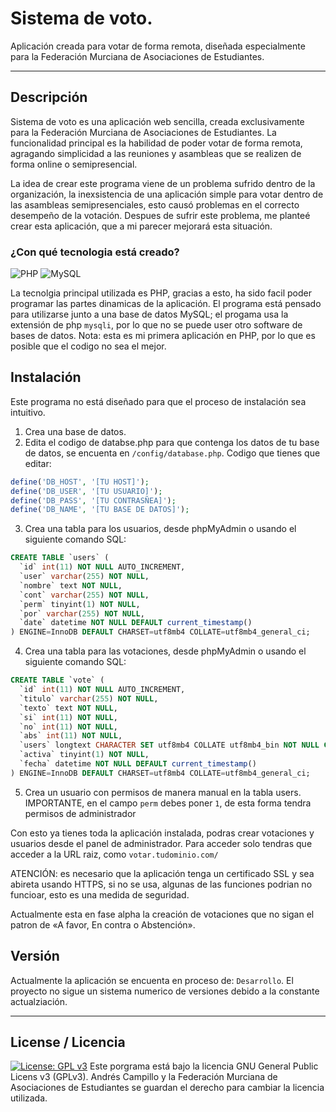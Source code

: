 # Sistema de voto.
Aplicación creada para votar de forma remota, diseñada especialmente para la Federación Murciana de Asociaciones de Estudiantes.

---

## Descripción

Sistema de voto es una aplicación web sencilla, creada exclusivamente para la Federación Murciana de Asociaciones de Estudiantes. La funcionalidad principal es la habilidad de poder votar de forma remota, agragando simplicidad a las reuniones y asambleas que se realizen de forma online o semipresencial.

La idea de crear este programa viene de un problema sufrido dentro de la organización, la inexsistencia de una aplicación simple para votar dentro de las asambleas semipresenciales, esto causó problemas en el correcto desempeño de la votación.
Despues de sufrir este problema, me planteé crear esta aplicación, que a mi parecer mejorará esta situación. 

### ¿Con qué tecnologia está creado?
![PHP](https://img.shields.io/badge/php-%23777BB4.svg?style=for-the-badge&logo=php&logoColor=white) ![MySQL](https://img.shields.io/badge/mysql-%2300f.svg?style=for-the-badge&logo=mysql&logoColor=white)

La tecnolgia principal utilizada es PHP, gracias a esto, ha sido facil poder programar las partes dinamicas de la aplicación. El programa está pensado para utilizarse junto a una base de datos MySQL; el progama usa la extensión de php ```mysqli```, por lo que no se puede user otro software de bases de datos.
Nota: esta es mi primera aplicación en PHP, por lo que es posible que el codigo no sea el mejor.

## Instalación

Este programa no está diseñado para que el proceso de instalación sea intuitivo.
1. Crea una base de datos.
2. Edita el codigo de databse.php para que contenga los datos de tu base de datos, se encuenta en ```/config/database.php```. Codigo que tienes que editar:
```php
define('DB_HOST', '[TU HOST]');
define('DB_USER', '[TU USUARIO]');
define('DB_PASS', '[TU CONTRASÑEA]');
define('DB_NAME', '[TU BASE DE DATOS]');
```
3. Crea una tabla para los usuarios, desde phpMyAdmin o usando el siguiente comando SQL:
```SQL
CREATE TABLE `users` (
  `id` int(11) NOT NULL AUTO_INCREMENT,
  `user` varchar(255) NOT NULL,
  `nombre` text NOT NULL,
  `cont` varchar(255) NOT NULL,
  `perm` tinyint(1) NOT NULL,
  `por` varchar(255) NOT NULL,
  `date` datetime NOT NULL DEFAULT current_timestamp()
) ENGINE=InnoDB DEFAULT CHARSET=utf8mb4 COLLATE=utf8mb4_general_ci;
```

4. Crea una tabla para las votaciones, desde phpMyAdmin o usando el siguiente comando SQL:
```SQL
CREATE TABLE `vote` (
  `id` int(11) NOT NULL AUTO_INCREMENT,
  `titulo` varchar(255) NOT NULL,
  `texto` text NOT NULL,
  `si` int(11) NOT NULL,
  `no` int(11) NOT NULL,
  `abs` int(11) NOT NULL,
  `users` longtext CHARACTER SET utf8mb4 COLLATE utf8mb4_bin NOT NULL CHECK (json_valid(`users`)),
  `activa` tinyint(1) NOT NULL,
  `fecha` datetime NOT NULL DEFAULT current_timestamp()
) ENGINE=InnoDB DEFAULT CHARSET=utf8mb4 COLLATE=utf8mb4_general_ci;
```

5. Crea un usuario con permisos de manera manual en la tabla users. IMPORTANTE, en el campo ```perm``` debes poner ```1```, de esta forma tendra permisos de administrador

Con esto ya tienes toda la aplicación instalada, podras crear votaciones y usuarios desde el panel de administrador. Para acceder solo tendras que acceder a la URL raiz, como ```votar.tudominio.com/```

ATENCIÓN: es necesario que la aplicación tenga un certificado SSL y sea abireta usando HTTPS, si no se usa, algunas de las funciones podrian no funcioar, esto es una medida de seguridad.

Actualmente esta en fase alpha la creación de votaciones que no sigan el patron de «A favor, En contra o Abstención».

## Versión
Actualmente la aplicación se encuenta en proceso de: ```Desarrollo```.
El proyecto no sigue un sistema numerico de versiones debido a la constante actualziación.  


---
## License / Licencia

[![License: GPL v3](https://img.shields.io/badge/License-GPLv3-blue.svg)](https://github.com/andrescampill/Sistema-voto/blob/main/LICENSE)
Este porgrama está bajo la licencia GNU General Public Licens v3 (GPLv3). Andrés Campillo y la Federación Murciana de Asociaciones de Estudiantes se guardan el derecho para cambiar la licencia utilizada. 
